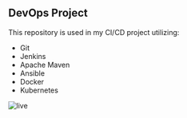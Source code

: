 ## DevOps Project

This repository is used in my CI/CD project utilizing:

* Git
* Jenkins
* Apache Maven
* Ansible
* Docker
* Kubernetes

![live](https://github.com/dhrvanesch/Java-App/assets/13959713/a994e3ef-6485-469c-aee4-7391a304926b)
